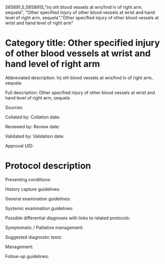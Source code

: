 S65891,S,S65891S,"Inj oth blood vessels at wrs/hnd lv of right arm, sequela", "Other specified injury of other blood vessels at wrist and hand level of right arm, sequela","Other specified injury of other blood vessels at wrist and hand level of right arm"
# Category title: Other specified injury of other blood vessels at wrist and hand level of right arm

Abbreviated description: Inj oth blood vessels at wrs/hnd lv of right arm, sequela

Full description: Other specified injury of other blood vessels at wrist and hand level of right arm, sequela

Sources:

Collated by:
Collation date:

Reviewed by:
Review date:

Validated by:
Validation date:

Approval UID:

# Protocol description

Presenting conditions:

History capture guidelines:

General examination guidelines:

Systemic examination guidelines:

Possible differential diagnoses with links to related protocols:

Symptomatic / Palliative management:

Suggested diagnostic tests:

Management:

Follow-up guidelines:

